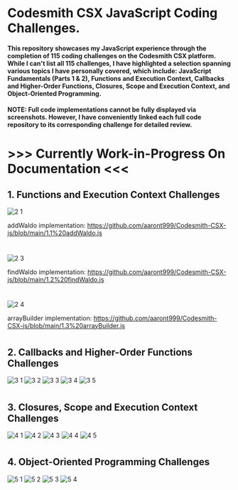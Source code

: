 # Codesmith CSX JavaScript Coding Challenges.

#### This repository showcases my JavaScript experience through the completion of 115 coding challenges on the Codesmith CSX platform. While I can't list all 115 challenges, I have highlighted a selection spanning various topics I have personally covered, which include: JavaScript Fundamentals (Parts 1 & 2), Functions and Execution Context, Callbacks and Higher-Order Functions, Closures, Scope and Execution Context, and Object-Oriented Programming.

#### NOTE: Full code implementations cannot be fully displayed via screenshots. However, I have conveniently linked each full code repository to its corresponding challenge for detailed review.
#
# >>> Currently Work-in-Progress On Documentation <<<

## 1.  Functions and Execution Context Challenges

![2 1](https://github.com/user-attachments/assets/5c74f167-4e96-486e-acef-5ed75602297e)

addWaldo implementation: https://github.com/aaront999/Codesmith-CSX-js/blob/main/1.1%20addWaldo.js
#

![2 3](https://github.com/user-attachments/assets/a437fe01-069b-4623-bfa5-8184b86c2c4a)

findWaldo implementation: https://github.com/aaront999/Codesmith-CSX-js/blob/main/1.2%20findWaldo.js
#

![2 4](https://github.com/user-attachments/assets/4d577f06-0c2a-43a3-8ce2-63f24f07c0fc)

arrayBuilder implementation: https://github.com/aaront999/Codesmith-CSX-js/blob/main/1.3%20arrayBuilder.js
#

## 2. Callbacks and Higher-Order Functions Challenges

![3 1](https://github.com/user-attachments/assets/64f7156b-4bd2-488e-a835-d6fcb56275e1)
![3 2](https://github.com/user-attachments/assets/fa75c47a-ed64-40e4-be18-36f24e5807eb)
![3 3](https://github.com/user-attachments/assets/94269dd7-4055-4b26-b9fb-804aab0683c7)
![3 4](https://github.com/user-attachments/assets/8d2dd220-1858-421e-b328-f7d7ce532235)
![3 5](https://github.com/user-attachments/assets/c58954df-c55d-40cc-9972-7cf988b3ddb7)
#

## 3. Closures, Scope and Execution Context Challenges

![4 1](https://github.com/user-attachments/assets/81bc4b8c-6efe-45a1-9688-1764e61a4783)
![4 2](https://github.com/user-attachments/assets/52756a16-4911-4741-98c0-26dd6d499a1b)
![4 3](https://github.com/user-attachments/assets/0f8229db-0222-4200-a9aa-7719a492ba1e)
![4 4](https://github.com/user-attachments/assets/44099d3a-7683-4918-8243-bd8ce194a4ed)
![4 5](https://github.com/user-attachments/assets/565a3d82-f222-4717-b50c-0786b6896467)
#

## 4. Object-Oriented Programming Challenges

![5 1](https://github.com/user-attachments/assets/d1934461-d115-4597-8a46-5548b5f9b70d)
![5 2](https://github.com/user-attachments/assets/b4e2651b-72ca-4cbf-a10a-7a138e55fb1c)
![5 3](https://github.com/user-attachments/assets/9fc4bf3a-176b-4a91-8418-57c1ebe60cd4)
![5 4](https://github.com/user-attachments/assets/2c098a6c-6a07-4e5c-a41b-c47dc9c929e1)






